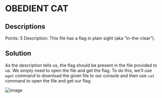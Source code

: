# OBEDIENT CAT

## Descriptions
  Points: 5
  Description: This file has a flag in plain sight (aka “in-the-clear”).

## Solution
  As the description tells us, the flag should be present in the file provided to us. We simply need to open the file and get the flag.
  To do this, we’ll use `wget` command to download the given file to our console and then use `cat` command to open the file and get our flag.
  
![image](https://github.com/Mnj-ToTheTop/Pico_CTF/assets/153396359/4d302bf1-74ff-4155-afd8-b96721dc939c)

